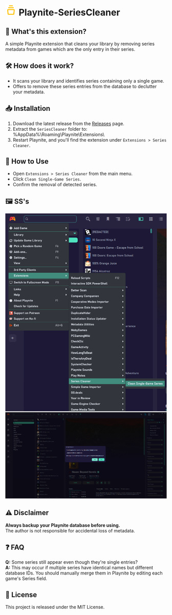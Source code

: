 # <img src="sources/icon.png" width="35" height="35"/> Playnite-SeriesCleaner

## 🚀 What's this extension?
A simple Playnite extension that cleans your library by removing series metadata from games which are the only entry in their series.

## 🛠️ How does it work?
- It scans your library and identifies series containing only a single game.
- Offers to remove these series entries from the database to declutter your metadata.

## 📥 Installation
1. Download the latest release from the [Releases](https://github.com/katsopolis/Playnite-SeriesCleaner/releases) page.
2. Extract the `SeriesCleaner` folder to: %AppData%\Roaming\Playnite\Extensions\
3. Restart Playnite, and you'll find the extension under `Extensions > Series Cleaner`.

## 🎯 How to Use
- Open `Extensions > Series Cleaner` from the main menu.
- Click `Clean Single-Game Series`.
- Confirm the removal of detected series.

## 🖼️ SS's
![Alt text](images/screenshot1.png?raw=true "From Main Menu")
![Alt text](images/screenshot2.png?raw=true "After Clicking")

## ⚠️ Disclaimer
**Always backup your Playnite database before using.**  
The author is not responsible for accidental loss of metadata.

## ❓ FAQ
**Q:** Some series still appear even though they're single entries?  
**A:** This may occur if multiple series have identical names but different database IDs. You should manually merge them in Playnite by editing each game's Series field.

## 📃 License
This project is released under the MIT License.
